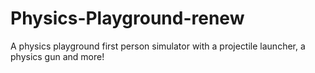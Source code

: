 # Physics-Playground-renew
A physics playground first person simulator with a projectile launcher, a physics gun and more!

